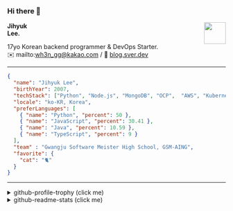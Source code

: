 ### Hi there 👋
<img src="https://github.githubassets.com/images/mona-loading-default.gif" width="50px" align="right">
</a>

**Jihyuk\
Lee.**

17yo Korean backend programmer & DevOps Starter.\
✉️ mailto:wh3n_gg@kakao.com
/ 
🔗 [blog.sver.dev](https://blog.sver.dev)

---

```json
{
  "name": "Jihyuk Lee",
  "birthYear": 2007,
  "techStack": ["Python", "Node.js", "MongoDB", "OCP",  "AWS", "Kubernetes"],
  "locale": "ko-KR, Korea",
  "preferLanguages": [
    { "name": "Python", "percent": 50 },
    { "name": "JavaScript", "percent": 30.41 },
    { "name": "Java", "percent": 10.59 },
    { "name": "TypeScript", "percent": 9 }
  ],
  "team" : "Gwangju Software Meister High School, GSM-AING",
  "favorite": {
    "cat": "🐈"
  }
}
```
---
<details>
  <summary>github-profile-trophy (click me)</summary>
  
![](https://github-profile-trophy.vercel.app/?username=withJihyuk&row=1&column=8&theme=nord)
  
</details>
<details>
  <summary>github-readme-stats (click me)</summary>
  
<!--START_SECTION:waka-->
![Code Time](http://img.shields.io/badge/Code%20Time-284%20hrs%2026%20mins-blue)

![Lines of code](https://img.shields.io/badge/%EC%A0%80%EB%8A%94%20%EC%97%AC%ED%83%9C%EA%B9%8C%EC%A7%80%20-260.2%20thousand%20%EC%A4%84%EC%9D%98%20%EC%BD%94%EB%93%9C%EB%A5%BC%20%EC%9E%91%EC%84%B1%ED%96%88%EC%96%B4%EC%9A%94.-blue)

**저는 저녁형 인간이에요. 🦉** 

```text
🌞 아침                     51 commits          ███░░░░░░░░░░░░░░░░░░░░░░   10.39 % 
🌆 낮　                     137 commits         ███████░░░░░░░░░░░░░░░░░░   27.90 % 
🌃 저녁                     232 commits         ████████████░░░░░░░░░░░░░   47.25 % 
🌙 밤　                     71 commits          ████░░░░░░░░░░░░░░░░░░░░░   14.46 % 
```


📊 **저는 이번주를 이렇게 시간을 보냈어요.** 

```text
🕑︎ Timezone: Asia/Seoul

💬 프로그래밍 언어들: 
Java                     2 hrs 4 mins        ██████████████████░░░░░░░   73.25 % 
YAML                     26 mins             ████░░░░░░░░░░░░░░░░░░░░░   15.71 % 
Markdown                 16 mins             ██░░░░░░░░░░░░░░░░░░░░░░░   09.72 % 
Gradle                   1 min               ░░░░░░░░░░░░░░░░░░░░░░░░░   00.78 % 
Groovy                   0 secs              ░░░░░░░░░░░░░░░░░░░░░░░░░   00.51 % 

🔥 에디터들: 
Intellijidea             2 hrs 33 mins       ███████████████████████░░   90.28 % 
VS Code                  16 mins             ██░░░░░░░░░░░░░░░░░░░░░░░   09.72 % 

💻 운영 체제들: 
Windows                  2 hrs 49 mins       █████████████████████████   100.00 % 
```


 Last Updated on 03/04/2024 18:38:05 UTC
<!--END_SECTION:waka-->

</details>

</div>


